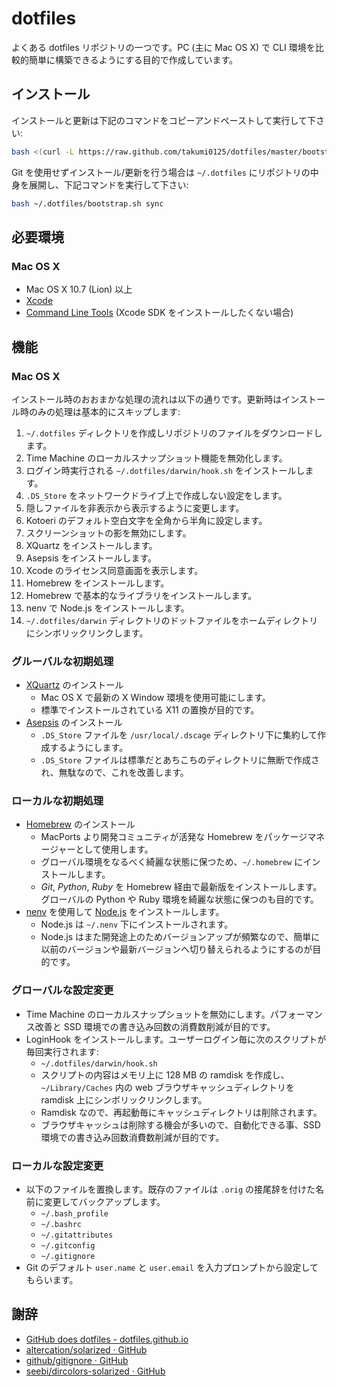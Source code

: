 dotfiles
========

よくある dotfiles リポジトリの一つです。PC (主に Mac OS X) で CLI 環境を比較的簡単に構築できるようにする目的で作成しています。

インストール
------------

インストールと更新は下記のコマンドをコピーアンドペーストして実行して下さい:

```bash
bash <(curl -L https://raw.github.com/takumi0125/dotfiles/master/bootstrap.sh)
```

Git を使用せずインストール/更新を行う場合は `~/.dotfiles` にリポジトリの中身を展開し、下記コマンドを実行して下さい:

```bash
bash ~/.dotfiles/bootstrap.sh sync
```

必要環境
--------

### Mac OS X

* Mac OS X 10.7 (Lion) 以上
* [Xcode](http://itunes.apple.com/en/app/xcode/id497799835)
* [Command Line Tools](http://developer.apple.com/xcode/) (Xcode SDK をインストールしたくない場合)

機能
----

### Mac OS X

インストール時のおおまかな処理の流れは以下の通りです。更新時はインストール時のみの処理は基本的にスキップします:

1. `~/.dotfiles` ディレクトリを作成しリポジトリのファイルをダウンロードします。
2. Time Machine のローカルスナップショット機能を無効化します。
3. ログイン時実行される `~/.dotfiles/darwin/hook.sh` をインストールします。
4. `.DS_Store` をネットワークドライブ上で作成しない設定をします。
5. 隠しファイルを非表示から表示するように変更します。
6. Kotoeri のデフォルト空白文字を全角から半角に設定します。
7. スクリーンショットの影を無効にします。
8. XQuartz をインストールします。
9. Asepsis をインストールします。
10. Xcode のライセンス同意画面を表示します。
11. Homebrew をインストールします。
12. Homebrew で基本的なライブラリをインストールします。
13. nenv で Node.js をインストールします。
14. `~/.dotfiles/darwin` ディレクトリのドットファイルをホームディレクトリにシンボリックリンクします。

### グルーバルな初期処理

* [XQuartz](http://xquartz.macosforge.org/landing/) のインストール
    * Mac OS X で最新の X Window 環境を使用可能にします。
    * 標準でインストールされている X11 の置換が目的です。
* [Asepsis](http://asepsis.binaryage.com/) のインストール
    * `.DS_Store` ファイルを `/usr/local/.dscage` ディレクトリ下に集約して作成するようにします。
    * `.DS_Store` ファイルは標準だとあちこちのディレクトリに無断で作成され、無駄なので、これを改善します。

### ローカルな初期処理

* [Homebrew](http://mxcl.github.io/homebrew/) のインストール
    * MacPorts より開発コミュニティが活発な Homebrew をパッケージマネージャーとして使用します。
    * グローバル環境をなるべく綺麗な状態に保つため、`~/.homebrew` にインストールします。
    * *Git*, *Python*, *Ruby* を Homebrew 経由で最新版をインストールします。グローバルの Python や Ruby 環境を綺麗な状態に保つのも目的です。
* [nenv](https://github.com/ryuone/nenv) を使用して [Node.js](http://nodejs.org/) をインストールします。
    * Node.js は `~/.nenv` 下にインストールされます。
    * Node.js はまた開発途上のためバージョンアップが頻繁なので、簡単に以前のバージョンや最新バージョンへ切り替えられるようにするのが目的です。

### グローバルな設定変更

* Time Machine のローカルスナップショットを無効にします。パフォーマンス改善と SSD 環境での書き込み回数の消費数削減が目的です。
* LoginHook をインストールします。ユーザーログイン毎に次のスクリプトが毎回実行されます:
    * `~/.dotfiles/darwin/hook.sh`
    * スクリプトの内容はメモリ上に 128 MB の ramdisk を作成し、`~/Library/Caches` 内の web ブラウザキャッシュディレクトリを ramdisk 上にシンボリックリンクします。
    * Ramdisk なので、再起動毎にキャッシュディレクトリは削除されます。
    * ブラウザキャッシュは削除する機会が多いので、自動化できる事、SSD 環境での書き込み回数消費数削減が目的です。

### ローカルな設定変更

* 以下のファイルを置換します。既存のファイルは `.orig` の接尾辞を付けた名前に変更してバックアップします。
    * `~/.bash_profile`
    * `~/.bashrc`
    * `~/.gitattributes`
    * `~/.gitconfig`
    * `~/.gitignore`
* Git のデフォルト `user.name` と `user.email` を入力プロンプトから設定してもらいます。

謝辞
----

* [GitHub does dotfiles - dotfiles.github.io](http://dotfiles.github.io/)
* [altercation/solarized · GitHub](https://github.com/altercation/solarized)
* [github/gitignore · GitHub](https://github.com/github/gitignore)
* [seebi/dircolors-solarized · GitHub](https://github.com/seebi/dircolors-solarized)


